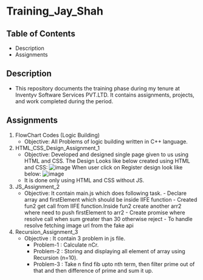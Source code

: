 # Training_Jay_Shah



## Table of Contents

* Description
* Assignments

## Description
* This repository documents the training phase during my tenure at Inventyv Software Services PVT.LTD. It contains assignments, projects, and work completed during the period.

## Assignments

1. FlowChart Codes (Logic Building)
   * Objective: All Problems of logic building written in C++ language. 
2. HTML_CSS_Design_Assignment_1
   * Objective: Developed and designed single page given to us using HTML and CSS.
                The Design Looks like below created using HTML and CSS:
                ![image](https://github.com/jayshahinventyv/Training_Inventyv_JayShah/assets/153286470/1663d489-4095-4d9a-bf50-b4fc892e501a)
                When user click on Register design look like below:
               ![image](https://github.com/jayshahinventyv/Training_Inventyv_JayShah/assets/153286470/e336d72f-d2e2-4a40-abb5-4cbb12557e41)
    * It is done only using HTML and CSS without JS.
3. JS_Assignment_2
   * Objective: It contain main.js which does following task.
              - Declare array and firstElement which should be inside IIFE function
              - Created fun2 get call from IIFE function.Inside fun2 create another arr2 where need to push firstElement to arr2
              - Create promise where resolve call when sum greater than 30 otherwise reject
              - To handle resolve fetching image url from the fake api    
4. Recursion_Assignment_3
   * Objective : It contain 3 problem in js file.
     - Problem-1 : Calculate nCr.
     - Problem-2 : Storing and displaying all element of array using Recursion (n=10).
     - Problem-3 : Take n find fib upto nth term, then filter prime out of that and then difference of prime and sum it up.
    
   
